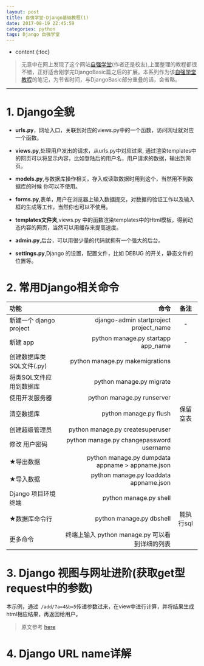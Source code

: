 ```yaml
---
layout: post
title: 自强学堂-Django基础教程(1)
date: 2017-08-19 22:45:59
categories: python
tags: Django 自强学堂
---
```

* content
{:toc}

>无意中在网上发现了这个网站[自强学堂](http://code.ziqiangxuetang.com/django/django-tutorial.html)(作者还是校友),上面整理的教程都很不错，正好适合刚学完DjangoBasic篇之后的扩展。本系列作为该[自强学堂教程]((http://code.ziqiangxuetang.com/django/django-tutorial.html))的笔记，为节省时间，与DjangoBasic部分重叠的话，会省略。

---

# 1. Django全貌
- **urls.py**，网址入口，关联到对应的views.py中的一个函数，访问网址就对应一个函数。

- **views.py**,处理用户发出的请求，从urls.py中对应过来, 通过渲染templates中的网页可以将显示内容，比如登陆后的用户名，用户请求的数据，输出到网页。

- **models.py**,与数据库操作相关，存入或读取数据时用到这个，当然用不到数据库的时候 你可以不使用。

- **forms.py**,表单，用户在浏览器上输入数据提交，对数据的验证工作以及输入框的生成等工作，当然你也可以不使用。

- **templates文件夹**,views.py 中的函数渲染templates中的Html模板，得到动态内容的网页，当然可以用缓存来提高速度。

- **admin.py**,后台，可以用很少量的代码就拥有一个强大的后台。

- **settings.py**,Django 的设置，配置文件，比如 DEBUG 的开关，静态文件的位置等。

# 2. 常用Django相关命令

|           功能           |                       命令                       |   备注    |
|:------------------------ | ------------------------------------------------:|:---------:|
| 新建一个 django project  |         django-admin startproject project_name |     -     |
| 新建 app                 |               python manage.py startapp app_name |     -     |
| 创建数据库类SQL文件(.py) |                  python manage.py makemigrations |           |
| 将类SQL文件应用到数据库  |                         python manage.py migrate |           |
| 使用开发服务器           |                       python manage.py runserver |           |
| 清空数据库               |                           python manage.py flush | 保留空表  |
| 创建超级管理员           |                 python manage.py createsuperuser |           |
| 修改 用户密码            |         python manage.py changepassword username |           |
| ★导出数据                 | python manage.py dumpdata appname > appname.json |           |
| ★导入数据                 |           python manage.py loaddata appname.json |           |
| Django 项目环境终端      |                           python manage.py shell |           |
| ★数据库命令行             |                         python manage.py dbshell | 能执行sql |
| 更多命令                         |  终端上输入 python manage.py 可以看到详细的列表                                                |           |


# 3. Django 视图与网址进阶(获取get型request中的参数)
本示例，通过` /add/?a=4&b=5`传递参数过来，在view中进行计算，并将结果生成html相应结果，再返回给用户。
>原文参考 [here](http://code.ziqiangxuetang.com/django/django-views-urls2.html)


# 4. Django URL name详解
